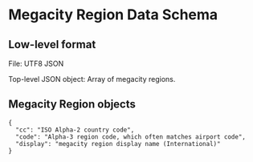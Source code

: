 # Megacity Region Data Schema

## Low-level format

File:  UTF8 JSON

Top-level JSON object:   Array of megacity regions.

## Megacity Region objects

```
{
  "cc": "ISO Alpha-2 country code",
  "code": "Alpha-3 region code, which often matches airport code",
  "display": "megacity region display name (International)"
}
```
